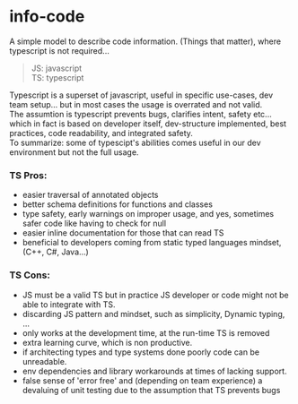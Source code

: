 # info-code
A simple model to describe code information. (Things that matter), where typescript is not required...  
> JS: javascript  
> TS: typescript  

Typescript is a superset of javascript, useful in specific use-cases, dev team setup... but in most cases the usage is overrated and not valid.  
The assumtion is typescript prevents bugs, clarifies intent, safety etc... which in fact is based on developer itself, dev-structure implemented,
best practices, code readability, and integrated safety.  
To summarize: some of typescipt's abilities comes useful in our dev environment but not the full usage.  

### TS Pros:
* easier traversal of annotated objects
* better schema definitions for functions and classes
* type safety, early warnings on improper usage, and yes, sometimes safer code like having to check for null
* easier inline documentation for those that can read TS
* beneficial to developers coming from static typed languages mindset, (C++, C#, Java...)

### TS Cons:
* JS must be a valid TS but in practice JS developer or code might not be able to integrate with TS.
* discarding JS pattern and mindset, such as simplicity, Dynamic typing, ...
* only works at the development time, at the run-time TS is removed
* extra learning curve, which is non productive.
* if architecting types and type systems done poorly code can be unreadable.
* env dependencies and library workarounds at times of lacking support.
* false sense of 'error free' and (depending on team experience) a devaluing of unit testing due to the assumption that TS prevents bugs
